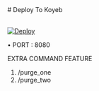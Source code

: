 <summary> # Deploy To Koyeb </summary>
<p>
<br>                 
<a target="/blank" href="https://app.koyeb.com/deploy?type=git&repository=github.com/sanji-bots-963/nico-clown-face&branch=main&name=request-to-join-2fsub" >
  <img src="https://www.koyeb.com/static/images/deploy/button.svg" alt="Deploy">
</a>
</p>


• PORT : 8080

EXTRA COMMAND FEATURE

1) /purge_one
2) /purge_two
   
